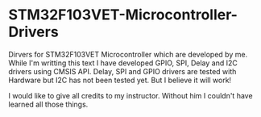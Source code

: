 # STM32F103VET-Microcontroller-Drivers
Dirvers for STM32F103VET Microcontroller which are developed by me. While I'm writting this text I have developed GPIO, SPI, Delay and I2C drivers using CMSIS API. Delay, SPI and GPIO drivers are tested with Hardware but I2C has not been tested yet. But I believe it will work!

I would like to give all credits to my instructor. Without him I couldn't have learned all those things.
